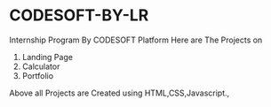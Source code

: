 # CODESOFT-BY-LR
Internship Program By CODESOFT Platform 
Here are The Projects on
1. Landing Page
2. Calculator
3. Portfolio

Above all Projects are Created using HTML,CSS,Javascript.,
